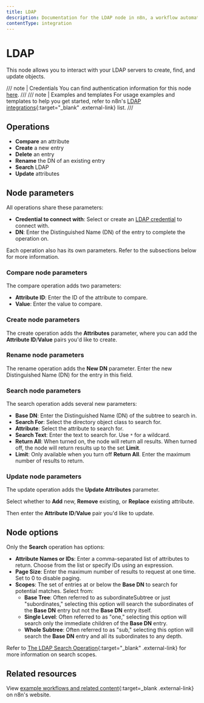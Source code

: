 ```yaml
---
title: LDAP
description: Documentation for the LDAP node in n8n, a workflow automation platform. Includes guidance on usage, and links to examples.
contentType: integration
---
```


# LDAP

This node allows you to interact with your LDAP servers to create, find, and update objects.

/// note | Credentials
You can find authentication information for this node [here](/integrations/builtin/credentials/ldap/).
///
/// note | Examples and templates
For usage examples and templates to help you get started, refer to n8n's [LDAP integrations](https://n8n.io/integrations/ldap/){:target="_blank" .external-link} list.
///

## Operations

* **Compare** an attribute
* **Create** a new entry
* **Delete** an entry
* **Rename** the DN of an existing entry
* **Search** LDAP
* **Update** attributes

## Node parameters

All operations share these parameters:

* **Credential to connect with**: Select or create an [LDAP credential](/integrations/builtin/credentials/ldap/) to connect with.
* **DN**: Enter the Distinguished Name (DN) of the entry to complete the operation on.

Each operation also has its own parameters. Refer to the subsections below for more information.

### Compare node parameters

The compare operation adds two parameters:

* **Attribute ID**: Enter the ID of the attribute to compare.
* **Value**: Enter the value to compare.

### Create node parameters

The create operation adds the **Attributes** parameter, where you can add the **Attribute ID**/**Value** pairs you'd like to create.

### Rename node parameters

The rename operation adds the **New DN** parameter. Enter the new Distinguished Name (DN) for the entry in this field.

### Search node parameters

The search operation adds several new parameters:

* **Base DN**: Enter the Distinguished Name (DN) of the subtree to search in.
* **Search For**: Select the directory object class to search for.
* **Attribute**: Select the attribute to search for.
* **Search Text**: Enter the text to search for. Use `*` for a wildcard.
* **Return All**: When turned on, the node will return all results. When turned off, the node will return results up to the set **Limit**.
* **Limit**: Only available when you turn off **Return All**. Enter the maximum number of results to return.

### Update node parameters

The update operation adds the **Update Attributes** parameter.

Select whether to **Add** new, **Remove** existing, or **Replace** existing attribute.

Then enter the **Attribute ID**/**Value** pair you'd like to update.

## Node options

Only the **Search** operation has options:

* **Attribute Names or IDs**: Enter a comma-separated list of attributes to return. Choose from the list or specify IDs using an expression.
* **Page Size**: Enter the maximum number of results to request at one time. Set to 0 to disable paging.
* **Scopes**: The set of entries at or below the **Base DN** to search for potential matches. Select from:
    * **Base Tree**: Often referred to as subordinateSubtree or just "subordinates," selecting this option will search the subordinates of the **Base DN** entry but not the **Base DN** entry itself.
    * **Single Level**: Often referred to as "one," selecting this option will search only the immediate children of the **Base DN** entry.
    * **Whole Subtree**: Often referred to as "sub," selecting this option will search the **Base DN** entry and all its subordinates to any depth.

Refer to [The LDAP Search Operation](https://ldap.com/the-ldap-search-operation/){:target="_blank" .external-link} for more information on search scopes.


## Related resources

View [example workflows and related content](https://n8n.io/integrations/ldap/){:target=_blank .external-link} on n8n's website.
